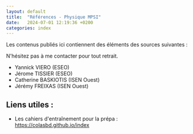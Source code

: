 ```yaml
---
layout: default
title:  "Références - Physique MPSI"
date:   2024-07-01 12:19:36 +0200
categories: index
---
```


Les contenus publiés ici contiennent des éléments des sources suivantes : 

N'hésitez pas à me contacter pour tout retrait.

- Yannick VIERO (ESEO)
- Jérome TISSIER (ESEO)
- Catherine BASKIOTIS (ISEN Ouest)
- Jérémy FREIXAS (ISEN Ouest)

## Liens utiles :
- Les cahiers d'entraînement pour la prépa : https://colasbd.github.io/index